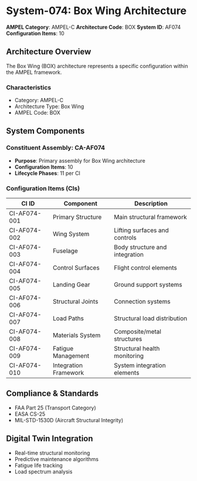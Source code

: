 # System-074: Box Wing Architecture

**AMPEL Category**: AMPEL-C
**Architecture Code**: BOX
**System ID**: AF074
**Configuration Items**: 10

## Architecture Overview

The Box Wing (BOX) architecture represents a specific configuration within the AMPEL framework.

### Characteristics
- Category: AMPEL-C
- Architecture Type: Box Wing
- AMPEL Code: BOX

## System Components

### Constituent Assembly: CA-AF074
- **Purpose**: Primary assembly for Box Wing architecture
- **Configuration Items**: 10
- **Lifecycle Phases**: 11 per CI

### Configuration Items (CIs)

| CI ID | Component | Description |
|-------|-----------|-------------|
| CI-AF074-001 | Primary Structure | Main structural framework |
| CI-AF074-002 | Wing System | Lifting surfaces and controls |
| CI-AF074-003 | Fuselage | Body structure and integration |
| CI-AF074-004 | Control Surfaces | Flight control elements |
| CI-AF074-005 | Landing Gear | Ground support systems |
| CI-AF074-006 | Structural Joints | Connection systems |
| CI-AF074-007 | Load Paths | Structural load distribution |
| CI-AF074-008 | Materials System | Composite/metal structures |
| CI-AF074-009 | Fatigue Management | Structural health monitoring |
| CI-AF074-010 | Integration Framework | System integration elements |

## Compliance & Standards
- FAA Part 25 (Transport Category)
- EASA CS-25
- MIL-STD-1530D (Aircraft Structural Integrity)

## Digital Twin Integration
- Real-time structural monitoring
- Predictive maintenance algorithms
- Fatigue life tracking
- Load spectrum analysis
